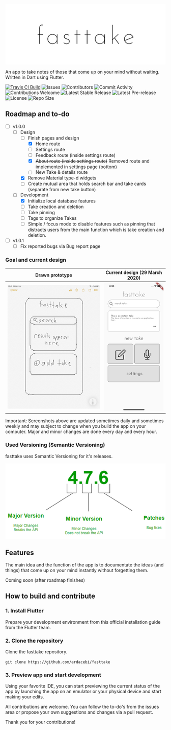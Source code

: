 <img src="/readme_assets/fasttake_repo.png" alt="fasttake logo" align="middle">

An app to take notes of those that come up on your mind without waiting. Written in Dart using Flutter.

[![Travis CI Build](https://img.shields.io/travis/com/ardacebi/fasttake?style=flat-square)](https://travis-ci.com/github/ardacebi/fasttake)
![Issues](https://img.shields.io/github/issues/ardacebi/fasttake?style=flat-square)
![Contributors](https://img.shields.io/github/contributors/ardacebi/fasttake?style=flat-square)
![Commit Activity](https://img.shields.io/github/commit-activity/m/ardacebi/fasttake?style=flat-square)
![Contributions Welcome](https://img.shields.io/badge/contributions-welcome-brightgreen.svg?style=flat-square)
![Latest Stable Release](https://img.shields.io/github/v/release/ardacebi/fasttake?label=latest%20stable%20release&style=flat-square)
![Latest Pre-release](https://img.shields.io/github/v/release/ardacebi/fasttake?include_prereleases&label=latest%20pre-release&style=flat-square)
![License](https://img.shields.io/github/license/ardacebi/fasttake?style=flat-square)
![Repo Size](https://img.shields.io/github/repo-size/ardacebi/fasttake?style=flat-square)

## Roadmap and to-do
- [ ] v1.0.0
  - [ ] Design
    - [ ] Finish pages and design
        - [x] Home route
        - [ ] Settings route
        - [ ] Feedback route (inside settings route)
        - [x] ~~About route (inside settings route)~~ Removed route and implemented in settings page (bottom)
        - [ ] New Take & details route
    - [x] Remove Material type-d widgets
    - [ ] Create mutual area that holds search bar and take cards (separate from new take button)
  - [ ] Development
    - [x] Initialize local database features
    - [ ] Take creation and deletion
    - [ ] Take pinning
    - [ ] Tags to organize Takes
    - [ ] Simple / focus mode to disable features such as pinning that distracts users from the main function which is take creation and deletion.
- [ ] v1.0.1
    - [ ] Fix reported bugs via Bug report page

### Goal and current design
| Drawn prototype | Current design (29 March 2020) |
|:-:|:-:|
| ![First](/readme_assets/prototype.png) | ![Sec](/readme_assets/30_march.png) |

Important: Screenshots above are updated sometimes daily and sometimes weekly and may subject to change when you build the app on your computer. Major and minor changes are done every day and every hour.

### Used Versioning (Semantic Versioning)
fasttake uses Semantic Versioning for it's releases.

<img src="/readme_assets/versioning.png" alt="semantic versioning" align="middle">

## Features
The main idea and the function of the app is to documentate the ideas (and things) that come up on your mind instantly without forgetting them.

Coming soon (after roadmap finishes)

## How to build and contribute

### 1. Install Flutter
Prepare your development environment from this official installation guide from the Flutter team.

### 2. Clone the repository
Clone the fasttake repository.


`git clone https://github.com/ardacebi/fasttake`

### 3. Preview app and start development
Using your favorite IDE, you can start previewing the current status of the app by launching the app on an emulator or your physical device and start making your edits.

All contributions are welcome. You can follow the to-do's from the issues area or propose your own suggestions and changes via a pull request.

Thank you for your contributions!

